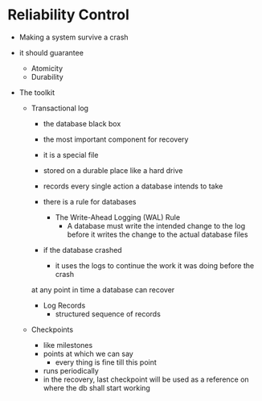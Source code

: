 # Reliability Control

* Making a system survive a crash
* it should guarantee
    * Atomicity
    * Durability

* The toolkit
    * Transactional log
        * the database black box
        * the most important component for recovery

        * it is a special file
        * stored on a durable place like a hard drive
        * records every single action a database intends to take

        * there is a rule for databases
            * The Write-Ahead Logging (WAL) Rule
                * A database must write the intended change to the log before it writes the change to the actual database files

        * if the database crashed
            * it uses the logs to continue the work it was doing before the crash
        
        at any point in time a database can recover

        * Log Records
            * structured sequence of records

    * Checkpoints 
        * like milestones
        * points at which we can say 
            * every thing is fine till this point
        * runs periodically
        * in the recovery, last checkpoint will be used as a reference on where the db shall start working